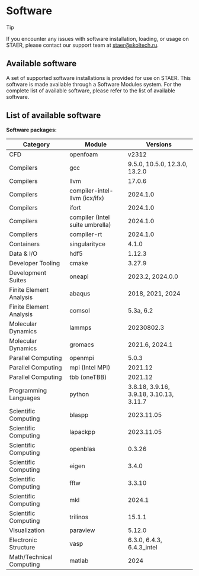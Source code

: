 # Software

> [!TIP]
> If you encounter any issues with software installation, loading, or usage on STAER, please contact our support team at staer@skoltech.ru.

## Available software
A set of supported software installations is provided for use on STAER. This software is made available through a Software Modules system. For the complete list of available software, please refer to the list of available software.

## List of available software

**Software packages:**

<div align="center">

| Category | Module | Versions |
|---|---|---|
| CFD | openfoam | v2312 |
| Compilers | gcc | 9.5.0, 10.5.0, 12.3.0, 13.2.0 |
| Compilers | llvm | 17.0.6 |
| Compilers | compiler-intel-llvm (icx/ifx) | 2024.1.0 |
| Compilers | ifort | 2024.1.0 |
| Compilers | compiler (Intel suite umbrella) | 2024.1.0 |
| Compilers | compiler-rt | 2024.1.0 |
| Containers | singularityce | 4.1.0 |
| Data & I/O | hdf5 | 1.12.3 |
| Developer Tooling | cmake | 3.27.9 |
| Development Suites | oneapi | 2023.2, 2024.0.0 |
| Finite Element Analysis | abaqus | 2018, 2021, 2024 |
| Finite Element Analysis | comsol | 5.3a, 6.2 |
| Molecular Dynamics | lammps | 20230802.3 |
| Molecular Dynamics | gromacs | 2021.6, 2024.1 |
| Parallel Computing | openmpi | 5.0.3 |
| Parallel Computing | mpi (Intel MPI) | 2021.12 |
| Parallel Computing | tbb (oneTBB) | 2021.12 |
| Programming Languages | python | 3.8.18, 3.9.16, 3.9.18, 3.10.13, 3.11.7 |
| Scientific Computing | blaspp | 2023.11.05 |
| Scientific Computing | lapackpp | 2023.11.05 |
| Scientific Computing | openblas | 0.3.26 |
| Scientific Computing | eigen | 3.4.0 |
| Scientific Computing | fftw | 3.3.10 |
| Scientific Computing | mkl | 2024.1 |
| Scientific Computing | trilinos | 15.1.1 |
| Visualization | paraview | 5.12.0 |
| Electronic Structure | vasp | 6.3.0, 6.4.3, 6.4.3_intel |
| Math/Technical Computing | matlab | 2024 |
</div>
